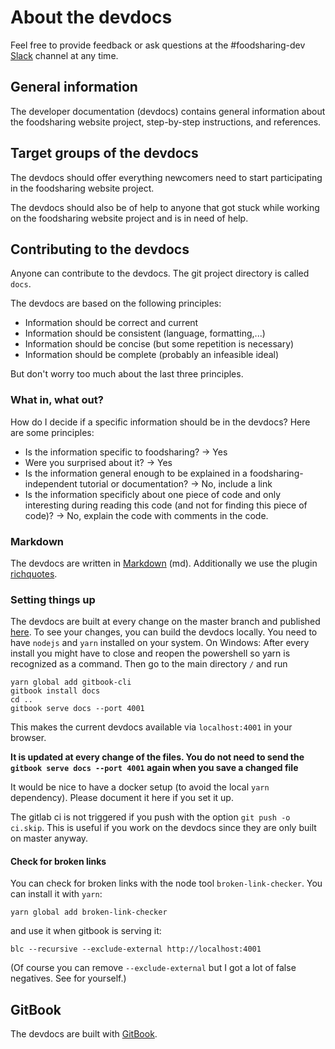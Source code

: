 # About the devdocs

Feel free to provide feedback or ask questions at the #foodsharing-dev [Slack](https://slackin.yunity.org/) channel at any time.

## General information

The developer documentation (devdocs) contains general information about the foodsharing website project, step-by-step instructions, and references.

## Target groups of the devdocs

The devdocs should offer everything newcomers need to start participating in the foodsharing website project.

The devdocs should also be of help to anyone that got stuck while working on the foodsharing website project and is in need of help.

## Contributing to the devdocs

Anyone can contribute to the devdocs. The git project directory is called `docs`.

The devdocs are based on the following principles:

- Information should be correct and current
- Information should be consistent (language, formatting,...)
- Information should be concise (but some repetition is necessary)
- Information should be complete (probably an infeasible ideal)

But don't worry too much about the last three principles.
<!-- There are people solely dedicated to improving the devdocs. -->

### What in, what out?

How do I decide if a specific information should be in the devdocs?
Here are some principles:
- Is the information specific to foodsharing? -> Yes
- Were you surprised about it? -> Yes
- Is the information general enough to be explained in a foodsharing-independent tutorial or documentation? -> No, include a link
- Is the information specificly about one piece of code and only interesting during reading this code (and not for finding this piece of code)? -> No, explain the code with comments in the code.

### Markdown

The devdocs are written in [Markdown](https://docs.gitbook.com/editing-content/markdown) (md).
Additionally we use the plugin [richquotes](https://github.com/erixtekila/gitbook-plugin-richquotes).

### Setting things up

The devdocs are built at every change on the master branch and published [here](https://devdocs.foodsharing.network).
To see your changes, you can build the devdocs locally.
You need to have `nodejs` and `yarn` installed on your system. On Windows: After every install you might have to close and reopen the powershell so yarn is recognized as a command. Then go to the main directory `/` and run
```
yarn global add gitbook-cli
gitbook install docs
cd ..
gitbook serve docs --port 4001
```
This makes the current devdocs available via `localhost:4001` in your browser.

**It is updated at every change of the files. You do not need to send the `gitbook serve docs --port 4001` again when you save a changed file**

It would be nice to have a docker setup (to avoid the local `yarn` dependency). Please document it here if you set it up.

The gitlab ci is not triggered if you push with the option `git push -o ci.skip`.
This is useful if you work on the devdocs since they are only built on master anyway.

#### Check for broken links

You can check for broken links with the node tool `broken-link-checker`.
You can install it with `yarn`:

```
yarn global add broken-link-checker
```

and use it when gitbook is serving it:

```
blc --recursive --exclude-external http://localhost:4001
```
(Of course you can remove `--exclude-external` but I got a lot of false
negatives. See for yourself.)

## GitBook

The devdocs are built with [GitBook](https://docs.gitbook.com/).
